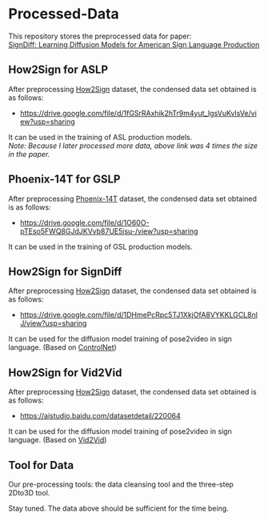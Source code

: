 # Processed-Data

This repository stores the preprocessed data for paper: 
<br>[SignDiff: Learning Diffusion Models for American Sign Language Production](https://arxiv.org/abs/2308.16082)

## How2Sign for ASLP

After preprocessing [How2Sign](https://how2sign.github.io/) dataset, the condensed data set obtained is as follows:

- https://drive.google.com/file/d/1fGSrRAxhik2hTr9m4yut_IgsVuKvlsVe/view?usp=sharing

It can be used in the training of ASL production models. 
<br>*Note: Because I later processed more data, above link was 4 times the size in the paper.*

## Phoenix-14T for GSLP

After preprocessing [Phoenix-14T](https://www-i6.informatik.rwth-aachen.de/~koller/RWTH-PHOENIX-2014-T/) dataset, the condensed data set obtained is as follows:

- https://drive.google.com/file/d/1O60O-pTEso5FWQ8GJdJKVvb87UE5jsu-/view?usp=sharing

It can be used in the training of GSL production models.

## How2Sign for SignDiff

After preprocessing [How2Sign](https://how2sign.github.io/) dataset, the condensed data set obtained is as follows:

- https://drive.google.com/file/d/1DHmePcRpc5TJ1XkjOfA8VYKKLGCL8nlJ/view?usp=sharing

It can be used for the diffusion model training of pose2video in sign language. (Based on [ControlNet](https://github.com/lllyasviel/ControlNet/blob/main/docs/train.md))

## How2Sign for Vid2Vid

After preprocessing [How2Sign](https://how2sign.github.io/) dataset, the condensed data set obtained is as follows:

- https://aistudio.baidu.com/datasetdetail/220064

It can be used for the diffusion model training of pose2video in sign language. (Based on [Vid2Vid](https://github.com/NVIDIA/vid2vid))

## Tool for Data

Our pre-processing tools: the data cleansing tool and the three-step 2Dto3D tool.

Stay tuned. The data above should be sufficient for the time being.
